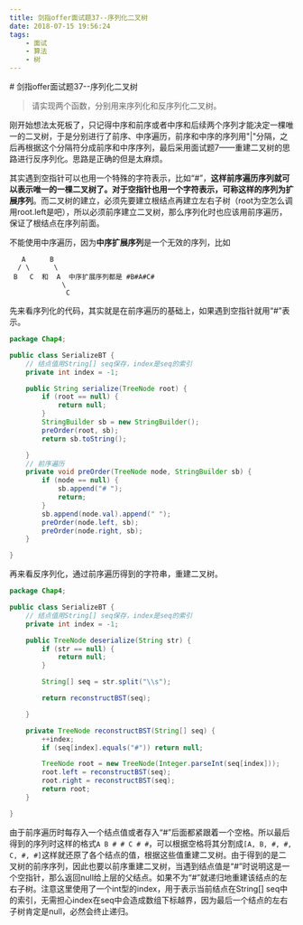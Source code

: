 ```yaml
---
title: 剑指offer面试题37--序列化二叉树
date: 2018-07-15 19:56:24
tags: 
    - 面试
    - 算法
    - 树
---
```

<meta name="referrer" content="no-referrer" />
# 剑指offer面试题37--序列化二叉树

>   请实现两个函数，分别用来序列化和反序列化二叉树。

刚开始想法太死板了，只记得中序和前序或者中序和后续两个序列才能决定一棵唯一的二叉树，于是分别进行了前序、中序遍历，前序和中序的序列用"|"分隔，之后再根据这个分隔符分成前序和中序序列，最后采用面试题7——重建二叉树的思路进行反序列化。思路是正确的但是太麻烦。

其实遇到空指针可以也用一个特殊的字符表示，比如“#”，**这样前序遍历序列就可以表示唯一的一棵二叉树了。**对于空指针也用一个字符表示，可称这样的序列为**扩展序列**。而二叉树的建立，必须先要建立根结点再建立左右子树（root为空怎么调用root.left是吧），所以必须前序建立二叉树，那么序列化时也应该用前序遍历，保证了根结点在序列前面。

不能使用中序遍历，因为**中序扩展序列**是一个无效的序列，比如

```
   A      B
  / \      \
 B   C  和  A  中序扩展序列都是 #B#A#C#
             \
              C
```

先来看序列化的代码，其实就是在前序遍历的基础上，如果遇到空指针就用“#”表示。

```java
package Chap4;

public class SerializeBT {
    // 结点值用String[] seq保存，index是seq的索引
    private int index = -1;

    public String serialize(TreeNode root) {
        if (root == null) {
            return null;
        }
        StringBuilder sb = new StringBuilder();
        preOrder(root, sb);
        return sb.toString();

    }
	// 前序遍历
    private void preOrder(TreeNode node, StringBuilder sb) {
        if (node == null) {
            sb.append("# ");
            return;
        }
        sb.append(node.val).append(" ");
        preOrder(node.left, sb);
        preOrder(node.right, sb);
    }

}

```

再来看反序列化，通过前序遍历得到的字符串，重建二叉树。

```java
package Chap4;

public class SerializeBT {
    // 结点值用String[] seq保存，index是seq的索引
    private int index = -1;

    public TreeNode deserialize(String str) {
        if (str == null) {
            return null;
        }

        String[] seq = str.split("\\s");

        return reconstructBST(seq);

    }

    private TreeNode reconstructBST(String[] seq) {
        ++index;
        if (seq[index].equals("#")) return null;

        TreeNode root = new TreeNode(Integer.parseInt(seq[index]));
        root.left = reconstructBST(seq);
        root.right = reconstructBST(seq);
        return root;
    }

}

```

由于前序遍历时每存入一个结点值或者存入“#”后面都紧跟着一个空格。所以最后得到的序列时这样的格式`A B # # C # #`，可以根据空格将其分割成`[A, B, #, #, C, #, #]`这样就还原了各个结点的值，根据这些值重建二叉树。由于得到的是二叉树的前序序列，因此也要以前序重建二叉树，当遇到结点值是“#”时说明这是一个空指针，那么返回null给上层的父结点。如果不为“#”就递归地重建该结点的左右子树。注意这里使用了一个int型的index，用于表示当前结点在String[] seq中的索引，无需担心index在seq中会造成数组下标越界，因为最后一个结点的左右子树肯定是null，必然会终止递归。
